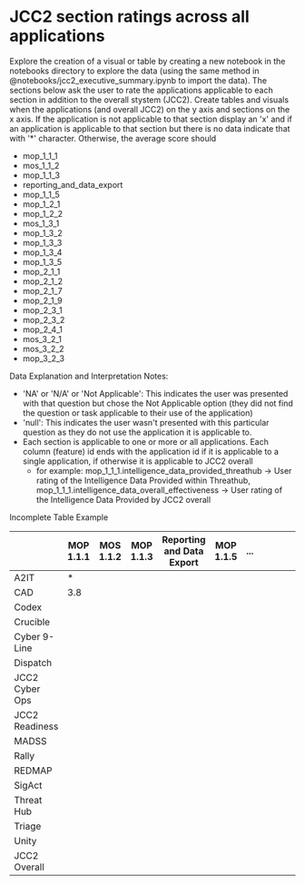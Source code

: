 # JCC2 section ratings across all applications

Explore the creation of a visual or table by creating a new notebook in the notebooks directory to explore the data (using the same method in @notebooks/jcc2_executive_summary.ipynb to import the data). The sections below ask the user to rate the applications applicable to each section in addition to the overall stystem (JCC2). Create tables and visuals when the applications (and overall JCC2) on the y axis and sections on the x axis. If the application is not applicable to that section display an 'x' and if an application is applicable to that section but there is no data indicate that with '*' character. Otherwise, the average score should 

- mop_1_1_1
- mos_1_1_2
- mop_1_1_3
- reporting_and_data_export
- mop_1_1_5
- mop_1_2_1
- mop_1_2_2
- mos_1_3_1
- mop_1_3_2
- mop_1_3_3
- mop_1_3_4
- mop_1_3_5
- mop_2_1_1
- mop_2_1_2
- mop_2_1_7
- mop_2_1_9
- mop_2_3_1
- mop_2_3_2
- mop_2_4_1
- mos_3_2_1
- mos_3_2_2
- mop_3_2_3

Data Explanation and Interpretation Notes:

- 'NA' or 'N/A' or 'Not Applicable': This indicates the user was presented with that question but chose the Not Applicable option (they did not find the question or task applicable to their use of the application)
- 'null': This indicates the user wasn't presented with this particular question as they do not use the application it is applicable to.
- Each section is applicable to one or more or all applications. Each column (feature) id ends with the application id if it is applicable to a single application, if otherwise it is applicable to JCC2 overall
  - for example: mop_1_1_1.intelligence_data_provided_threathub -> User rating of the Intelligence Data Provided within Threathub, mop_1_1_1.intelligence_data_overall_effectiveness -> User rating of the Intelligence Data Provided by JCC2 overall

Incomplete Table Example

|                | MOP 1.1.1 | MOS 1.1.2 | MOP 1.1.3 | Reporting and Data Export | MOP 1.1.5 | ... |   |   |   |   |   |   |   |   |   |
|----------------|-----------|-----------|-----------|---------------------------|-----------|-----|---|---|---|---|---|---|---|---|---|
| A2IT           | *         |           |           |                           |           |     |   |   |   |   |   |   |   |   |   |
| CAD            | 3.8       |           |           |                           |           |     |   |   |   |   |   |   |   |   |   |
| Codex          |           |           |           |                           |           |     |   |   |   |   |   |   |   |   |   |
| Crucible       |           |           |           |                           |           |     |   |   |   |   |   |   |   |   |   |
| Cyber 9-Line   |           |           |           |                           |           |     |   |   |   |   |   |   |   |   |   |
| Dispatch       |           |           |           |                           |           |     |   |   |   |   |   |   |   |   |   |
| JCC2 Cyber Ops |           |           |           |                           |           |     |   |   |   |   |   |   |   |   |   |
| JCC2 Readiness |           |           |           |                           |           |     |   |   |   |   |   |   |   |   |   |
| MADSS          |           |           |           |                           |           |     |   |   |   |   |   |   |   |   |   |
| Rally          |           |           |           |                           |           |     |   |   |   |   |   |   |   |   |   |
| REDMAP         |           |           |           |                           |           |     |   |   |   |   |   |   |   |   |   |
| SigAct         |           |           |           |                           |           |     |   |   |   |   |   |   |   |   |   |
| Threat Hub     |           |           |           |                           |           |     |   |   |   |   |   |   |   |   |   |
| Triage         |           |           |           |                           |           |     |   |   |   |   |   |   |   |   |   |
| Unity          |           |           |           |                           |           |     |   |   |   |   |   |   |   |   |   |
| JCC2 Overall   |           |           |           |                           |           |     |   |   |   |   |   |   |   |   |   |